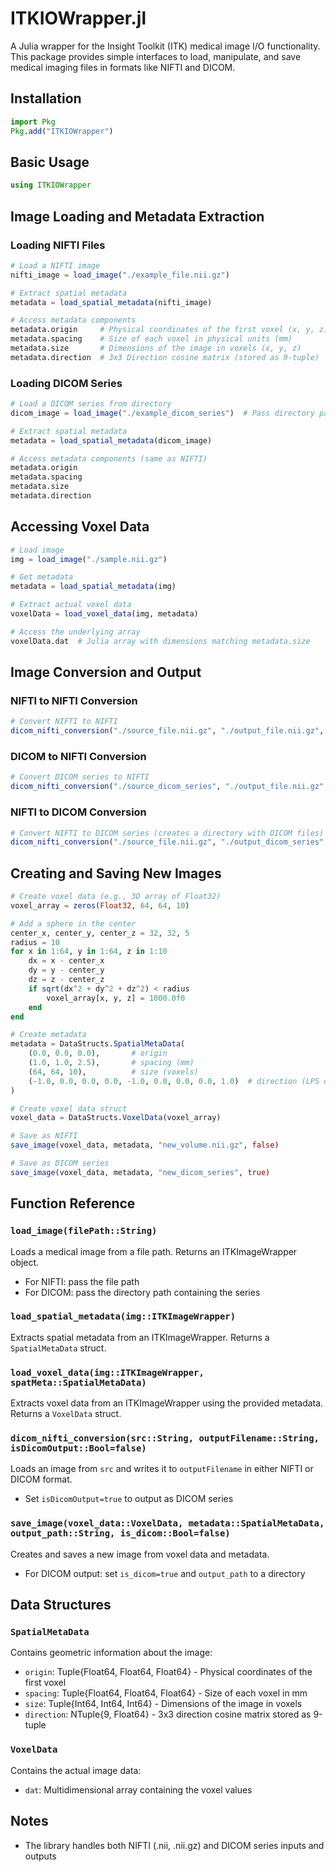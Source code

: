 # ITKIOWrapper.jl

A Julia wrapper for the Insight Toolkit (ITK) medical image I/O functionality. This package provides simple interfaces to load, manipulate, and save medical imaging files in formats like NIFTI and DICOM.

## Installation

```julia
import Pkg
Pkg.add("ITKIOWrapper")
```

## Basic Usage

```julia
using ITKIOWrapper
```

## Image Loading and Metadata Extraction

### Loading NIFTI Files

```julia
# Load a NIFTI image
nifti_image = load_image("./example_file.nii.gz")

# Extract spatial metadata
metadata = load_spatial_metadata(nifti_image)

# Access metadata components
metadata.origin     # Physical coordinates of the first voxel (x, y, z)
metadata.spacing    # Size of each voxel in physical units (mm)
metadata.size       # Dimensions of the image in voxels (x, y, z)
metadata.direction  # 3x3 Direction cosine matrix (stored as 9-tuple)
```

### Loading DICOM Series

```julia
# Load a DICOM series from directory
dicom_image = load_image("./example_dicom_series")  # Pass directory path

# Extract spatial metadata
metadata = load_spatial_metadata(dicom_image)

# Access metadata components (same as NIFTI)
metadata.origin
metadata.spacing
metadata.size
metadata.direction
```

## Accessing Voxel Data

```julia
# Load image
img = load_image("./sample.nii.gz")

# Get metadata
metadata = load_spatial_metadata(img)

# Extract actual voxel data
voxelData = load_voxel_data(img, metadata)

# Access the underlying array
voxelData.dat  # Julia array with dimensions matching metadata.size
```

## Image Conversion and Output

### NIFTI to NIFTI Conversion

```julia
# Convert NIFTI to NIFTI
dicom_nifti_conversion("./source_file.nii.gz", "./output_file.nii.gz", false)
```

### DICOM to NIFTI Conversion

```julia
# Convert DICOM series to NIFTI
dicom_nifti_conversion("./source_dicom_series", "./output_file.nii.gz", false)
```

### NIFTI to DICOM Conversion

```julia
# Convert NIFTI to DICOM series (creates a directory with DICOM files)
dicom_nifti_conversion("./source_file.nii.gz", "./output_dicom_series", true)
```

## Creating and Saving New Images

```julia
# Create voxel data (e.g., 3D array of Float32)
voxel_array = zeros(Float32, 64, 64, 10)

# Add a sphere in the center
center_x, center_y, center_z = 32, 32, 5
radius = 10
for x in 1:64, y in 1:64, z in 1:10
    dx = x - center_x
    dy = y - center_y
    dz = z - center_z
    if sqrt(dx^2 + dy^2 + dz^2) < radius
        voxel_array[x, y, z] = 1000.0f0
    end
end

# Create metadata
metadata = DataStructs.SpatialMetaData(
    (0.0, 0.0, 0.0),       # origin
    (1.0, 1.0, 2.5),       # spacing (mm)
    (64, 64, 10),          # size (voxels)
    (-1.0, 0.0, 0.0, 0.0, -1.0, 0.0, 0.0, 0.0, 1.0)  # direction (LPS orientation)
)

# Create voxel data struct
voxel_data = DataStructs.VoxelData(voxel_array)

# Save as NIFTI
save_image(voxel_data, metadata, "new_volume.nii.gz", false)

# Save as DICOM series
save_image(voxel_data, metadata, "new_dicom_series", true)
```

## Function Reference

### `load_image(filePath::String)`
Loads a medical image from a file path. Returns an ITKImageWrapper object.
- For NIFTI: pass the file path
- For DICOM: pass the directory path containing the series

### `load_spatial_metadata(img::ITKImageWrapper)`
Extracts spatial metadata from an ITKImageWrapper. Returns a `SpatialMetaData` struct.

### `load_voxel_data(img::ITKImageWrapper, spatMeta::SpatialMetaData)`
Extracts voxel data from an ITKImageWrapper using the provided metadata. Returns a `VoxelData` struct.

### `dicom_nifti_conversion(src::String, outputFilename::String, isDicomOutput::Bool=false)`
Loads an image from `src` and writes it to `outputFilename` in either NIFTI or DICOM format.
- Set `isDicomOutput=true` to output as DICOM series

### `save_image(voxel_data::VoxelData, metadata::SpatialMetaData, output_path::String, is_dicom::Bool=false)`
Creates and saves a new image from voxel data and metadata.
- For DICOM output: set `is_dicom=true` and `output_path` to a directory

## Data Structures

### `SpatialMetaData`
Contains geometric information about the image:
- `origin`: Tuple{Float64, Float64, Float64} - Physical coordinates of the first voxel
- `spacing`: Tuple{Float64, Float64, Float64} - Size of each voxel in mm
- `size`: Tuple{Int64, Int64, Int64} - Dimensions of the image in voxels
- `direction`: NTuple{9, Float64} - 3x3 direction cosine matrix stored as 9-tuple

### `VoxelData`
Contains the actual image data:
- `dat`: Multidimensional array containing the voxel values

## Notes
- The library handles both NIFTI (.nii, .nii.gz) and DICOM series inputs and outputs
